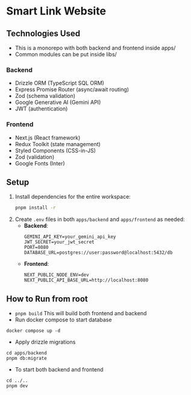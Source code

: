 # Smart Link Website

## Technologies Used

- This is a monorepo with both backend and frontend inside apps/
- Common modules can be put inside libs/

### Backend

- Drizzle ORM (TypeScript SQL ORM)
- Express Promise Router (async/await routing)
- Zod (schema validation)
- Google Generative AI (Gemini API)
- JWT (authentication)

### Frontend

- Next.js (React framework)
- Redux Toolkit (state management)
- Styled Components (CSS-in-JS)
- Zod (validation)
- Google Fonts (Inter)

## Setup

1. Install dependencies for the entire workspace:
   ```bash
   pnpm install -r
   ```
2. Create `.env` files in both `apps/backend` and `apps/frontend` as needed:
   - **Backend**:
     ```env
     GEMINI_API_KEY=your_gemini_api_key
     JWT_SECRET=your_jwt_secret
     PORT=8080
     DATABASE_URL=postgres://user:password@localhost:5432/db
     ```
   - **Frontend**:
     ```env
     NEXT_PUBLIC_NODE_ENV=dev
     NEXT_PUBLIC_API_BASE_URL=http://localhost:8080
     ```

## How to Run from root

- `pnpm build` This will build both frontend and backend
- Run docker compose to start database

```
docker compose up -d
```

- Apply drizzle migrations

```
cd apps/backend
pnpm db:migrate
```

- To start both backend and frontend

```
cd ../..
pnpm dev
```
